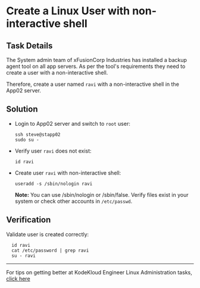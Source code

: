 # Create a Linux User with non-interactive shell

## Task Details

The System admin team of xFusionCorp Industries has installed a backup agent tool on all app servers. As per the tool's requirements they need to create a user with a non-interactive shell.

Therefore, create a user named `ravi` with a non-interactive shell in the App02 server.

## Solution

* Login to App02 server and switch to `root` user:

      ssh steve@stapp02
      sudo su -

* Verify user `ravi` does not exist:

      id ravi

* Create user `ravi` with non-interactive shell:

      useradd -s /sbin/nologin ravi

  __Note:__ You can use /sbin/nologin or /sbin/false. Verify files exist in your system or check other accounts in `/etc/passwd`.

## Verification

Validate user is created correctly:

      id ravi
      cat /etc/password | grep ravi
      su - ravi

---
For tips on getting better at KodeKloud Engineer Linux Administration tasks, [click here](./README.md)
